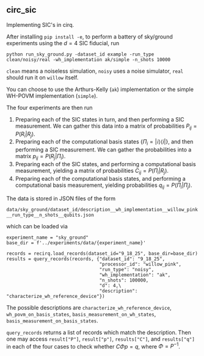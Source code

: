 ## circ_sic

Implementing SIC's in cirq.

After installing `pip install -e`, to perform a battery of sky/ground experiments using the $d=4$ SIC fiducial, run

```python run_sky_ground.py -dataset_id example -run_type clean/noisy/real -wh_implementation ak/simple -n_shots 10000```

`clean` means a noiseless simulation, `noisy` uses a noise simulator, `real` should run it on `willow` itself.  

You can choose to use the Arthurs-Kelly (`ak`) implementation or the simple WH-POVM implementation (`simple`). 

The four experiments are then run

1. Preparing each of the SIC states in turn, and then performing a SIC measurement. We can gather this data into a matrix of probabilities $P_{ij} = P(R_i | R_j)$.
2. Preparing each of the computational basis states $\{ \Pi_i = |\!i\rangle\langle i| \}$, and then performing a SIC measurement. We can gather the probabilities into a matrix $p_{ij} = P(R_j | \Pi_i)$.
3. Preparing each of the SIC states, and performing a computational basis measurement, yielding a matrix of probabilities $C_{ij} = P(\Pi_i | R_j)$.
4. Preparing each of the computational basis states, and performing a computational basis measurement, yielding probabilities $q_{ij} = P(\Pi_i |\Pi_j)$.

The data is stored in JSON files of the form

`data/sky_ground/dataset_id/description__wh_implementation__willow_pink__run_type__n_shots__qubits.json`

which can be loaded via

```
experiment_name = "sky_ground"
base_dir = f'../experiments/data/{experiment_name}'

records = recirq.load_records(dataset_id="9_18_25", base_dir=base_dir)
results = query_records(records, {"dataset_id": "9_18_25",
                                  "processor_id": "willow_pink",
                                  "run_type": "noisy",
                                  "wh_implementation": "ak",
                                  "n_shots": 100000,
                                  "d": 4,\
                                  "description": "characterize_wh_reference_device"})
```

The possible descriptions are `characterize_wh_reference_device`, `wh_povm_on_basis_states`, `basis_measurement_on_wh_states`, `basis_measurement_on_basis_states`.

`query_records` returns a list of records which match the description. Then one may access `result["P"]`, `result["p"]`, `results["C"]`, and `results["q"]` in each of the four cases to check whether $C \Phi p = q$, where $\Phi=P^{-1}$.

